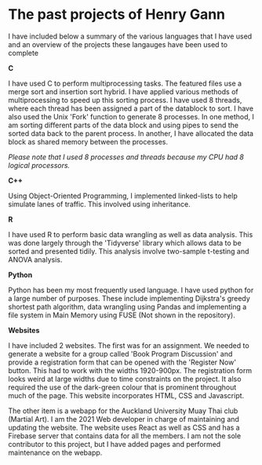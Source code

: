 # The past projects of Henry Gann

I have included below a summary of the various languages that I have used and an overview of the projects these langauges have been used to complete

**C**

I have used C to perform multiprocessing tasks. The featured files use a merge sort and insertion sort hybrid. I have applied various methods of multiprocessing to speed up this sorting process. I have used 8 threads, where each thread has been assigned a part of the datablock to sort.
I have also used the Unix 'Fork' function to generate 8 processes. In one method, I am sorting different parts of the data block and using pipes to send the sorted data back to the parent process. In another, I have allocated the data block as shared memory between the processes.

*Please note that I used 8 processes and threads because my CPU had 8 logical processors.*

**C++** 

Using Object-Oriented Programming, I implemented linked-lists to help simulate lanes of traffic. This involved using inheritance.

**R**

I have used R to perform basic data wrangling as well as data analysis. This was done largely through the 'Tidyverse' library which allows data to be sorted and presented tidily. This analysis involve two-sample t-testing and ANOVA analysis.

**Python**

Python has been my most frequently used language. I have used python for a large number of purposes. These include implementing Dijkstra's greedy shortest path algorithm, data wrangling using Pandas and implementing a file system in Main Memory using FUSE (Not shown in the repository). 

**Websites**

I have included 2 websites. The first was for an assignment. We needed to generate a website for a group called 'Book Program Discussion' and provide a registration form that can be opened with the 'Register Now' button. This had to work with the widths 1920-900px. The registration form looks weird at large widths due to time constraints on the project. It also required the use of the dark-green colour that is prominent throughout much of the page. This website incorporates HTML, CSS and Javascript.

The other item is a webapp for the Auckland University Muay Thai club (Martial Art). I am the 2021 Web developer in charge of maintaining and updating the website. The website uses React as well as CSS and has a Firebase server that contains data for all the members. I am not the sole contributor to this project, but I have added pages and performed maintenance on the webapp.
